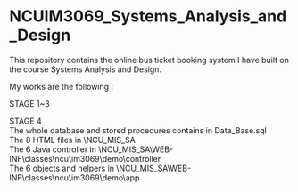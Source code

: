 # NCUIM3069_Systems_Analysis_and_Design
This repository contains the online bus ticket booking system I have built on the course Systems Analysis and Design.

My works are the following :

STAGE 1~3

STAGE 4  
The whole database and stored procedures contains in Data_Base.sql  
The 8 HTML files in \NCU_MIS_SA  
The 6 Java controller in \NCU_MIS_SA\WEB-INF\classes\ncu\im3069\demo\controller  
The 6 objects and helpers in \NCU_MIS_SA\WEB-INF\classes\ncu\im3069\demo\app  
